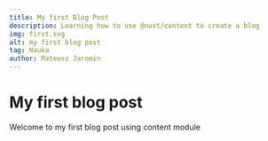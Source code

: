 ```yaml
---
title: My first Blog Post
description: Learning how to use @nuxt/content to create a blog
img: first.svg
alt: my first blog post
tag: Nauka
author: Mateusz Jaromin
---
```



# My first blog post

Welcome to my first blog post using content module
